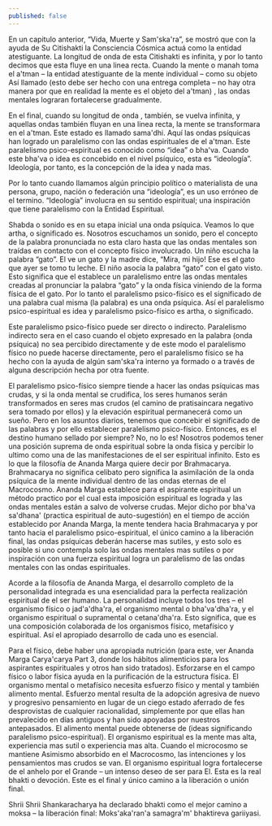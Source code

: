 ```yaml
---
published: false
---
```


En un capitulo anterior, “Vida, Muerte y Sam'ska'ra”, se mostró que con la ayuda de Su Citishakti la Consciencia Cósmica actuá como la entidad atestiguante. La longitud de onda de esta Citishakti es infinita, y por lo tanto decimos que esta fluye en una linea recta. Cuando la mente o manah toma el a'tman – la entidad atestiguante de la mente individual – como su objeto Así llamado (esto debe ser hecho con una entrega completa – no hay otra manera por que en realidad la mente es el objeto del  a'tman) , las ondas mentales lograran fortalecerse gradualmente.

En el final, cuando su longitud de onda , también, se vuelva infinita, y aquellas ondas también fluyan en una linea recta, la mente se transformara en el a'tman. Este estado es llamado sama'dhi. Aquí las ondas psíquicas han logrado un paralelismo con las ondas espirituales de el a'tman. Este paralelismo psico-espiritual es conocido como “idea” o bha'va. Cuando este bha'va o idea es concebido en el nivel psíquico, esta es “ideología”. Ideología, por tanto, es la concepción de la idea y nada mas.

Por lo tanto cuando llamamos algún principio político o materialista de una persona, grupo, nación o federación una “ideología”, es un uso erróneo de el termino. “Ideología” involucra en su sentido espiritual; una inspiración que tiene paralelismo con la Entidad Espiritual.

Shabda o sonido es en su etapa inicial una onda psíquica. Veamos lo que artha, o significado es. Nosotros escuchamos un sonido, pero el concepto de la palabra pronunciada no esta claro hasta que las ondas mentales son traídas en contacto con el concepto físico involucrado. Un niño escucha la palabra “gato”. El ve un gato y la madre dice, “Mira, mi hijo! Ese es el gato que ayer se tomo tu leche. El niño asocia la palabra “gato” con el gato visto. Esto significa que el establece un paralelismo entre las ondas mentales creadas al pronunciar la palabra “gato” y la onda física viniendo de la forma física de el gato. Por lo tanto el paralelismo psico-físico es el significado de una palabra cual misma (la palabra) es una onda psíquica. Así el paralelismo psico-espiritual es idea y paralelismo psico-físico es artha, o significado.

Este paralelismo psico-físico puede ser directo o indirecto. Paralelismo indirecto sera en el caso cuando el objeto expresado en la palabra (onda psíquica) no sea percibido directamente y de este modo el paralelismo físico no puede hacerse directamente, pero el paralelismo físico se ha hecho con la ayuda de algún sam'ska'ra interno ya formado o a través de alguna descripción hecha por otra fuente.

El paralelismo psico-físico siempre tiende a hacer las ondas psíquicas mas crudas, y si la onda mental se crudifica, los seres humanos serán transformados en seres mas crudos (el camino de pratisaincara negativo sera tomado por ellos) y la elevación espiritual permanecerá como un sueño. Pero en los asuntos diarios, tenemos que concebir el significado de las palabras y por ello establecer paralelismo psico-físico. Entonces, es el destino humano sellado por siempre? No, no lo es! Nosotros podemos tener una posición suprema de onda espiritual sobre la onda física y percibir lo ultimo como una de las manifestaciones de el ser espiritual infinito. Esto es lo que la filosofía de Ananda Marga quiere decir por Brahmacarya. Brahmacarya no significa celibato pero significa la asimilación de la onda psíquica de la mente individual dentro de las ondas eternas de el Macrocosmo. Ananda Marga establece para el aspirante espiritual un método practico por el cual esta imposición espiritual es lograda y las ondas mentales están a salvo de volverse crudas. Mejor dicho por bha'va sa'dhana' (practica espiritual de auto-sugestión) en el tiempo de acción establecido por Ananda Marga, la mente tendera hacia Brahmacarya y por tanto hacia el paralelismo psico-espiritual, el único camino a la liberación final, las ondas psíquicas deberán hacerse mas sutiles, y esto solo es posible si uno contempla solo las ondas mentales mas sutiles o por inspiración con una fuerza espiritual logra un paralelismo de las ondas mentales con las ondas espirituales.

Acorde a la filosofía de Ananda Marga, el desarrollo completo de la personalidad integrada es una esencialidad para la perfecta realización espiritual de el ser humano. La personalidad incluye todos los tres – el organismo físico o jad'a'dha'ra, el organismo mental o bha'va'dha'ra, y el organismo espiritual o supramental o cetana'dha'ra. Esto significa, que es una composición colaborada de los organismos físico, metafísico y espiritual. Así el apropiado desarrollo de cada uno es esencial.

Para el físico, debe haber una apropiada nutrición (para este, ver Ananda Marga Carya'carya Part 3, donde los hábitos alimenticios para los aspirantes espirituales y otros han sido tratados). Esforzarse en el campo físico o labor física ayuda en la purificación de la estructura física. El organismo mental o metafísico necesita esfuerzo físico y mental y también alimento mental. Esfuerzo mental resulta de la adopción agresiva de nuevo y progresivo pensamiento en lugar de un ciego estado aferrado de fes desprovistas de cualquier racionalidad, simplemente por que ellas han prevalecido en días antiguos y han sido apoyadas por nuestros antepasados. El alimento mental puede obtenerse de (ideas significando paralelismo psico-espiritual). El organismo espiritual es la mente mas alta, experiencia mas sutil o experiencia mas alta. Cuando el microcosmo se mantiene Asimismo absorbido en el Macrocosmo,  las intenciones y los pensamientos mas crudos se van. El organismo espiritual logra fortalecerse de el anhelo por el Grande – un intenso deseo de ser para El. Esta es la real bhakti o devoción. Este es el final y único camino a la liberación o unión final.

Shrii Shrii Shankaracharya ha declarado bhakti como el mejor camino a moksa – la liberación final: Moks'aka'ran'a samagra'm' bhaktireva gariiyasi.
